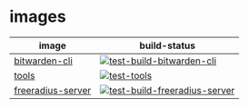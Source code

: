 # images

| image | build-status |
| --- | --- |
| [bitwarden-cli](./bitwarden-cli/) | [![test-build-bitwarden-cli](https://github.com/ppat/images/actions/workflows/test-build-bitwarden-cli.yaml/badge.svg)](https://github.com/ppat/images/actions/workflows/test-build-bitwarden-cli.yaml) |
| [tools](./tools/) | [![test-tools](https://github.com/ppat/images/actions/workflows/test-build-tools.yaml/badge.svg)](https://github.com/ppat/images/actions/workflows/test-build-tools.yaml) |
| [freeradius-server](./freeradius-server/) | [![test-build-freeradius-server](https://github.com/ppat/images/actions/workflows/test-build-freeradius-server.yaml/badge.svg)](https://github.com/ppat/images/actions/workflows/test-build-freeradius-server.yaml) |
